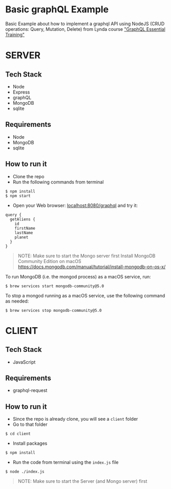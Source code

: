 # Basic graphQL Example

Basic Example about how to implement a graphql API using NodeJS (CRUD operations: Query, Mutation, Delete)
from Lynda course ["GraphQL Essential Training"](https://www.linkedin.com/learning/graphql-essential-training/learn-graphql-essentials?autoAdvance=true&autoSkip=false&autoplay=true&resume=true&u=95232193)

# SERVER

## Tech Stack
* Node
* Express
* graphQL
* MongoDB
* sqlite

## Requirements
- Node
- MongoDB
- sqlite

## How to run it
- Clone the repo
- Run the following commands from terminal
```
$ npm install
$ npm start
```
- Open your Web browser: [localhost:8080/graphql](localhost:8080/graphql) and try it:
```
query {
  getAliens {
    id
    firstName
    lastName
    planet
  } 
}
```

>NOTE: Make sure to start the Mongo server first
>Install MongoDB Community Edition on macOS
>https://docs.mongodb.com/manual/tutorial/install-mongodb-on-os-x/

To run MongoDB (i.e. the mongod process) as a macOS service, run:
```
$ brew services start mongodb-community@5.0
```
To stop a mongod running as a macOS service, use the following command as needed:
```
$ brew services stop mongodb-community@5.0
```

# CLIENT

## Tech Stack
* JavaScript

## Requirements
- graphql-request

## How to run it
- Since the repo is already clone, you will see a `client` folder
- Go to that folder
```
$ cd client
```
- Install packages
```
$ npm install
```
- Run the code from terminal using the `index.js` file
```
$ node ./index.js
```

>NOTE: Make sure to start the Server (and Mongo server) first